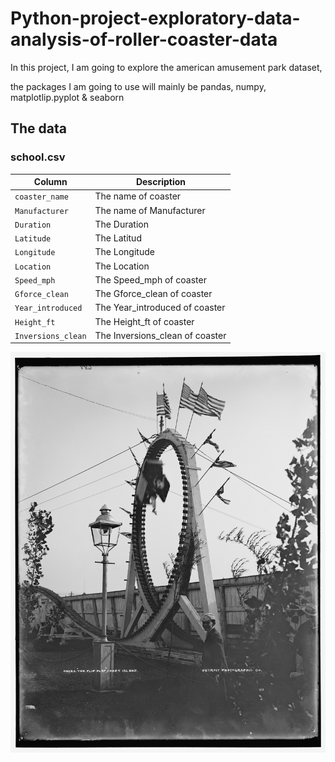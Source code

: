 # Python-project-exploratory-data-analysis-of-roller-coaster-data

In this project, I am going to explore the american amusement park dataset, 

the packages I am going to use will mainly be pandas, numpy, matplotlip.pyplot & seaborn 

## The data
### **school.csv**
| Column | Description |
|--------|-------------|
| `coaster_name` | The name of coaster |
| `Manufacturer` | The name of Manufacturer |
| `Duration` | The Duration |
| `Latitude` | The Latitud |
| `Longitude` | The Longitude |
| `Location` | The Location |
| `Speed_mph` | The Speed_mph of coaster |
| `Gforce_clean` | The Gforce_clean of coaster |
| `Year_introduced` | The Year_introduced of coaster |
| `Height_ft` | The Height_ft of coaster |
| `Inversions_clean` | The Inversions_clean of coaster |


![coaster!](https://github.com/Junjiecode/Python-project-exploratory-data-analysis-of-roller-coaster-data/blob/main/flipflap.jpg)
